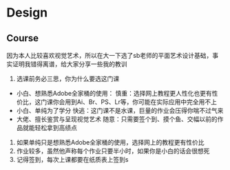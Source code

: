 # Design
## Course
因为本人比较喜欢视觉艺术，所以在大一下选了sb老师的平面艺术设计基础，事实证明我错得离谱，给大家分享一些我的教训
1. 选课前务必三思，你为什么要选这门课
- 小白、想熟悉Adobe全家桶的使用：
    慎重：选择网上教程更人性化也更有性价比，这门课你会用到Ai、Br、PS、Lr等，你可能在实际应用中完全用不上
- 小白、单纯为了学分
    快逃：这门课不是水课，巨量的作业会压得你喘不过气来
- 大佬、擅长鉴赏与呈现视觉艺术
    随意：只需要签个到、摸个鱼、交幅以前的作品就能轻松拿到高绩点
1. 如果单纯只是想熟悉Adobe全家桶的使用，选择网上的教程更有性价比
2. 作业较多，虽然他声称每个作业只要半小时，如果你是小白的话会很想死
3. 记得签到，每次上课都要在纸质表上签到s
